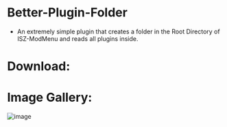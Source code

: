 # Better-Plugin-Folder
- An extremely simple plugin that creates a folder in the Root Directory of ISZ-ModMenu and reads all plugins inside.

# Download:





# Image Gallery:
![image](https://github.com/YT-Toaster/Better-Plugin-Folder/assets/131509058/461bbec0-682d-4c3b-9f73-e00db7e49e60)
